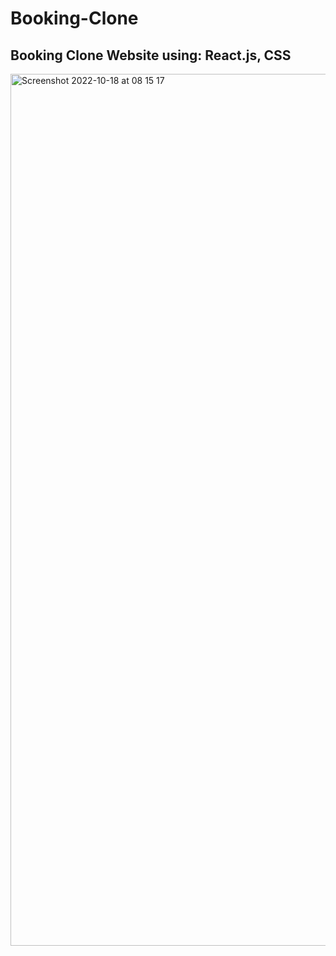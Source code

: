 # Booking-Clone

## Booking Clone Website using: React.js, CSS

<img width="1395" alt="Screenshot 2022-10-18 at 08 15 17" src="https://user-images.githubusercontent.com/68688135/196350262-c0f8d087-2cc5-4f41-91ee-96080bce4dfb.png">
